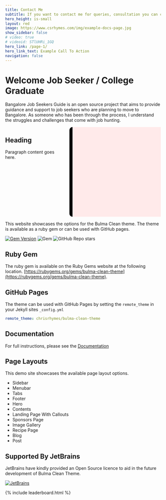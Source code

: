 ```yaml
---
title: Contact Me
subtitle: If you want to contact me for queries, consultation you can contact. 
hero_height: is-small
layout: red
image: https://www.csrhymes.com/img/example-docs-page.jpg
show_sidebar: false
# video: true
# videoid: STlUHRi_1GQ
hero_link: /page-1/
hero_link_text: Example Call To Action
navigation: false
---
```


# Welcome Job Seeker / College Graduate 

Bangalore Job Seekers Guide is an open source project that aims to provide guidance and support to job seekers who are planning to move to Bangalore. As someone who has been through the process, I understand the struggles and challenges that come with job hunting.

<!-- Looking to learn Salesforce? Join Namaste Salesforce Bootcamp, where we offer quality Salesforce tutorials and project-based learning. Our bootcamp starts from the basics and covers real-time examples to help you learn Salesforce at your own pace. With our comprehensive resources, you can gain the skills you need for the jobs of the future in the Salesforce ecosystem. Start your learning journey today! -->

<section class="section">
  <div class="container">
    <div class="columns">
      <div class="column is-9">
        <h1 class="title">Heading</h1>
        <p>Paragraph content goes here.</p>
      </div>
      <div class="column is-3">
        <div class="has-text-centered">
           <div class="box">
          <script async src="https://pagead2.googlesyndication.com/pagead/js/adsbygoogle.js?client=ca-pub-1291242080282540" crossorigin="anonymous"></script>
          <!-- Square (Responsive) -->
          <ins class="adsbygoogle"
               style="display:block; width: 250px; height: 250px; border-left: 10px solid #000; border-right: 10px solid #000; border-radius: 10px; background-color: #FFEAEA; padding: 20px;"
               data-ad-client="ca-pub-1291242080282540"
               data-ad-slot="7663977887"
               data-ad-format="auto"
               data-full-width-responsive="true"></ins>
          <script>
            (adsbygoogle = window.adsbygoogle || []).push({});
          </script>
        </div>
        </div>
      </div>
    </div>
  </div>
</section>


This website showcases the options for the Bulma Clean theme. The theme is available as a ruby gem or can be used with GitHub pages. 

[![Gem Version](https://badge.fury.io/rb/bulma-clean-theme.svg)](https://badge.fury.io/rb/bulma-clean-theme)
![Gem](https://img.shields.io/gem/dt/bulma-clean-theme.svg)
![GitHub Repo stars](https://img.shields.io/github/stars/chrisrhymes/bulma-clean-theme?style=social)


## Ruby Gem

The ruby gem is available on the Ruby Gems website at the following location. [https://rubygems.org/gems/bulma-clean-theme](https://rubygems.org/gems/bulma-clean-theme).

## GitHub Pages

The theme can be used with GitHub Pages by setting the `remote_theme` in your Jekyll sites `_config.yml`

```yml
remote_theme: chrisrhymes/bulma-clean-theme
```

## Documentation

For full instructions, please see the [Documentation](/bulma-clean-theme/docs/)

## Page Layouts

This demo site showcases the available page layout options. 

* Sidebar
* Menubar
* Tabs
* Footer
* Hero
* Contents
* Landing Page With Callouts
* Sponsors Page
* Image Gallery
* Recipe Page
* Blog
* Post

## Supported By JetBrains

JetBrains have kindly provided an Open Source licence to aid in the future development of Bulma Clean Theme.

[![JetBrains](img/jetbrains-variant-4.svg)](https://www.jetbrains.com/?from=bulma-clean-theme)

{% include leaderboard.html %}